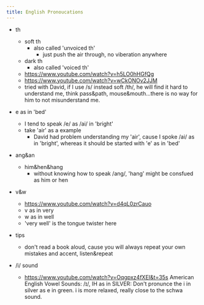 ```yaml
---
title: English Pronoucations
---
```


- th
  - soft th
    - also called 'unvoiced th'
      - just push the air through, no viberation anywhere
  - dark th
    - also called 'voiced th'
  - https://www.youtube.com/watch?v=h5LO0hHGfQg
  - https://www.youtube.com/watch?v=wCkONOv2JJM
  - tried with David, if I use /s/ instead soft /th/, he will find it hard to understand me, think pass&path, mouse&mouth...there is no way for him to not misunderstand me.

- e as in 'bed'
  - I tend to speak /e/ as /ai/ in 'bright'
  - take 'air' as a example
    - David had problem understanding my 'air', cause I spoke /ai/ as in 'bright', whereas it should be started with 'e' as in 'bed'
- ang&an
  - him&hen&hang
    - without knowing how to speak /ang/, 'hang' might be consfued as him or hen
- v&w
  - https://www.youtube.com/watch?v=d4qL0zrCauo
  - v as in very
  - w as in well
  - 'very well' is the tongue twister here
- tips
  - don't read a book aloud, cause you will always repeat your own mistakes and accent, listen&repeat

- /i/ sound
  - https://www.youtube.com/watch?v=Oqgpxz4fXEI&t=35s American English Vowel Sounds: /ɪ/, IH as in SILVER: Don't pronunce the i in silver as e in green. i is more relaxed, really close to the schwa sound.
